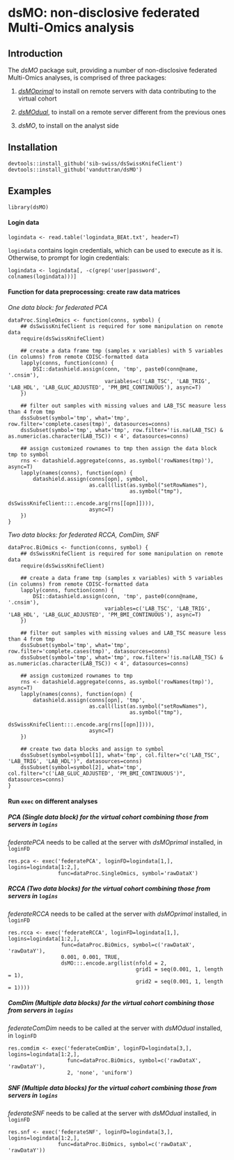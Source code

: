 # dsMO: non-disclosive federated Multi-Omics analysis

## Introduction

The *dsMO* package suit, providing a number of non-disclosive federated Multi-Omics analyses, is comprised of three packages:

1.  [*dsMOprimal*](https://github.com/vanduttran/dsMOprimal) to install on remote servers with data contributing to the virtual cohort

2.  [*dsMOdual*](https://github.com/vanduttran/dsMOdual), to install on a remote server different from the previous ones

3.  *dsMO*, to install on the analyst side

## Installation

```         
devtools::install_github('sib-swiss/dsSwissKnifeClient')
devtools::install_github('vanduttran/dsMO')
```

## Examples

```         
library(dsMO)
```

#### Login data

```         
logindata <- read.table('logindata_BEAt.txt', header=T)
```

`logindata` contains login credentials, which can be used to execute as it is. Otherwise, to prompt for login credentials:

```         
logindata <- logindata[, -c(grep('user|password', colnames(logindata)))]
```

#### Function for data preprocessing: create raw data matrices

*One data block: for federated PCA*

```         
dataProc.SingleOmics <- function(conns, symbol) {
    ## dsSwissKnifeClient is required for some manipulation on remote data
    require(dsSwissKnifeClient)
    
    ## create a data frame tmp (samples x variables) with 5 variables (in columns) from remote CDISC-formatted data
    lapply(conns, function(conn) {
        DSI::datashield.assign(conn, 'tmp', paste0(conn@name, '.cnsim'), 
                               variables=c('LAB_TSC', 'LAB_TRIG', 'LAB_HDL', 'LAB_GLUC_ADJUSTED', 'PM_BMI_CONTINUOUS'), async=T)
    })
    
    ## filter out samples with missing values and LAB_TSC measure less than 4 from tmp
    dssSubset(symbol='tmp', what='tmp', row.filter='complete.cases(tmp)', datasources=conns)
    dssSubset(symbol='tmp', what='tmp', row.filter='!is.na(LAB_TSC) & as.numeric(as.character(LAB_TSC)) < 4', datasources=conns)
    
    ## assign customized rownames to tmp then assign the data block tmp to symbol
    rns <- datashield.aggregate(conns, as.symbol('rowNames(tmp)'), async=T)
    lapply(names(conns), function(opn) {
        datashield.assign(conns[opn], symbol, 
                          as.call(list(as.symbol("setRowNames"),
                                       as.symbol("tmp"),
                                       dsSwissKnifeClient:::.encode.arg(rns[[opn]]))),
                          async=T)
    })
}
```

*Two data blocks: for federated RCCA, ComDim, SNF*

```         
dataProc.BiOmics <- function(conns, symbol) {
    ## dsSwissKnifeClient is required for some manipulation on remote data
    require(dsSwissKnifeClient)
    
    ## create a data frame tmp (samples x variables) with 5 variables (in columns) from remote CDISC-formatted data
    lapply(conns, function(conn) {
        DSI::datashield.assign(conn, 'tmp', paste0(conn@name, '.cnsim'), 
                               variables=c('LAB_TSC', 'LAB_TRIG', 'LAB_HDL', 'LAB_GLUC_ADJUSTED', 'PM_BMI_CONTINUOUS'), async=T)
    })
    
    ## filter out samples with missing values and LAB_TSC measure less than 4 from tmp
    dssSubset(symbol='tmp', what='tmp', row.filter='complete.cases(tmp)', datasources=conns)
    dssSubset(symbol='tmp', what='tmp', row.filter='!is.na(LAB_TSC) & as.numeric(as.character(LAB_TSC)) < 4', datasources=conns)
    
    ## assign customized rownames to tmp
    rns <- datashield.aggregate(conns, as.symbol('rowNames(tmp)'), async=T)
    lapply(names(conns), function(opn) {
        datashield.assign(conns[opn], 'tmp', 
                          as.call(list(as.symbol("setRowNames"),
                                       as.symbol("tmp"),
                                       dsSwissKnifeClient:::.encode.arg(rns[[opn]]))),
                          async=T)
    })
    
    ## create two data blocks and assign to symbol
    dssSubset(symbol=symbol[1], what='tmp', col.filter="c('LAB_TSC', 'LAB_TRIG', 'LAB_HDL')", datasources=conns)
    dssSubset(symbol=symbol[2], what='tmp', col.filter="c('LAB_GLUC_ADJUSTED', 'PM_BMI_CONTINUOUS')", datasources=conns)
}
```

#### Run `exec` on different analyses

##### PCA (Single data block) for the virtual cohort combining those from servers in `logins`

*federatePCA* needs to be called at the server with *dsMOprimal* installed, in `loginFD`

```         
res.pca <- exec('federatePCA', loginFD=logindata[1,], logins=logindata[1:2,],
                func=dataProc.SingleOmics, symbol='rawDataX')
```

##### RCCA (Two data blocks) for the virtual cohort combining those from servers in `logins`

*federateRCCA* needs to be called at the server with *dsMOprimal* installed, in `loginFD`

```         
res.rcca <- exec('federateRCCA', loginFD=logindata[1,], logins=logindata[1:2,],
                 func=dataProc.BiOmics, symbol=c('rawDataX', 'rawDataY'),
                 0.001, 0.001, TRUE, 
                 dsMO:::.encode.arg(list(nfold = 2,
                                         grid1 = seq(0.001, 1, length = 1),
                                         grid2 = seq(0.001, 1, length = 1))))
```

##### ComDim (Multiple data blocks) for the virtual cohort combining those from servers in `logins`

*federateComDim* needs to be called at the server with *dsMOdual* installed, in `loginFD`

```         
res.comdim <- exec('federateComDim', loginFD=logindata[3,], logins=logindata[1:2,],
                   func=dataProc.BiOmics, symbol=c('rawDataX', 'rawDataY'),
                   2, 'none', 'uniform')
```

##### SNF (Multiple data blocks) for the virtual cohort combining those from servers in `logins`

*federateSNF* needs to be called at the server with *dsMOdual* installed, in `loginFD`

```         
res.snf <- exec('federateSNF', loginFD=logindata[3,], logins=logindata[1:2,],
                func=dataProc.BiOmics, symbol=c('rawDataX', 'rawDataY'))
```
